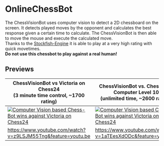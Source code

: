 # OnlineChessBot

The ChessVisionBot uses computer vision to detect a 2D chessboard on the screen. 
It detects played moves by the opponent and calculates the best response given a certain time to calculate. The ChessVisionBot is then able to move the mouse and execute the calculated move.  
Thanks to the [Stockfish-Engine](https://github.com/official-stockfish/Stockfish) it is able to play at a very high rating with quick movetimes.  
**Do not use this chessbot to play against a real human!**

## Previews
|ChessVisionBot vs Victoria on Chess24 <br/> (3 minute time control, ~1700 rating) | ChessVisionBot vs. Chess.com Computer Level 10 <br/> (unlimited time, ~2600 rating)|
| --- | --- |
| [![Computer Vision based Chess-Bot wins against Victoria on Chess24](https://github.com/kochsebastian/OnlineChessBot/blob/master/images/Preview1.png )](https://www.youtube.com/watch?v=z9LSJM55Tng&feature=youtu.be "Computer Vision based Chess-Bot wins against Victoria on Chess24") | [![Computer Vision based Chess-Bot wins against Victoria on Chess24](https://github.com/kochsebastian/OnlineChessBot/blob/master/images/Preview2.png )](https://www.youtube.com/watch?v=z9LSJM55Tng&feature=youtu.be "Computer Vision based Chess-Bot wins against Victoria on Chess24") 
|https://www.youtube.com/watch?v=z9LSJM55Tng&feature=youtu.be | https://www.youtube.com/watch?v=1aTEesXdODc&feature=youtu.be |
